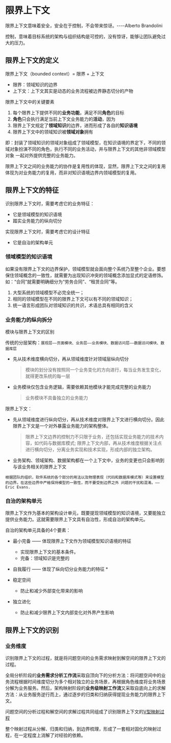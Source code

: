 # 限界上下文
限界上下文意味着安全，安全在于控制，不会带来惊讶。----Alberto Brandolini

控制，意味着目标系统的架构与组织结构是可控的，没有惊讶，能够让团队避免过大的压力。

## 限界上下文的定义
限界上下文（bounded context）= 限界 + 上下文
* 限界：领域知识的边界
* 上下文：上下文其实是动态的业务流程被边界静态切分的产物

限界上下文中的关键要素
1. 每个限界上下提供不同的**业务功能**，满足不同**角色**的目标
2. **角色**只会执行满足当前上下文业务能力的**活动**，因为
3. 限界上下文规定了**领域知识**的边界，进而形成了各自的**知识语境**
4. 限界上下文中的领域知识被**领域对象**拥有   

即：封装了领域知识的领域对象组成了领域模型，在知识语境的界定下，不同的领域对象扮演不同的角色，执行不同的业务活动，并与限界上下文的其他非领域模型对象
一起对外提供完整的业务能力。

限界上下文之间的业务能力的协作是复用性的体现，显然，限界上下文之间的复用体现为对业务能力的复用，而非对知识语境边界内领域模型的复用。

## 限界上下文的特征
识别限界上下文时，需要考虑它的业务特征：
* 它是领域模型的知识语境
* 踏实业务能力的纵向切分

实现限界上下文时，需要考虑它的设计特征
* 它是自治的架构单元

### 领域模型的知识语境
如果没有限界上下文的边界保护，领域模型就会面向整个系统乃至整个企业。要想保住领域概念的一致性，就需要为出现知识冲突的领域概念添加显式的定语修饰。
如：“合同”就需要明确细分为“劳务合同”、“租赁合同”等。


1. 大型系统的领域模型不必完全统一；
2. 相同的领域模型在不同的限界上下文可以有不同的领域知识；
3. 统一语言形成团队对领域知识的共识，术语总具有相同的含义

### 业务能力的纵向拆分

模块与限界上下文的区别

传统的分层架构：`展现层——页面模块、业务层——业务模块、数据访问层——数据访问模块、数据库层`
* 先从技术维度横向切分，再从领域维度针对领域层纵向切分
    > 模块的划分没有按照同一个业务变化的方向进行，每当业务发生变化，就得更改系统的每一层
* 业务模块仅包含业务逻辑，需要依赖其他模块才能完成完整的业务能力  
    > 业务模块不具备独立的业务能力 

限界上下文：
* 先从领域维度进行纵向切分，再从技术维度对限界上下文进行横向切分。因此限界上下文是一个对外暴露业务能力的架构整体。
    >限界上下文边界的控制力不只限于业务，还包括实现业务能力的技术内容，如代码与数据库模式; 
    限界上下文内部，再从技术维度根据关注点进行横向切分，分离业务实现和技术实现，形成内部的独立架构。
    
* 业务架构、领域架构、数据架构都在一个上下文中，业务的变更也只会影响到与该业务相关的限界上下文 

`根据团队的组织，软件系统的各个部分的用法以及物理表现（代码和数据库模式等）来设置模型的边界。在这些边界中严格保持模型的一致性，而不要受到边界之外
问题的干扰和混淆。——Eric Evans.`

### 自治的架构单元
限界上下文作为基本的架构设计单元，既要提现领域模型的知识语境，又要能独立提供业务能力。这就需要限界上下文具有自治性，形成自治的架构单元。

自治的架构单元具备的4个要素：
* 最小完备  —— 体现限界上下文作为领域模型知识语境的特征
  * 实现限界上下文的基本条件。
  * 完备：领域知识是完整的
  
* 自我履行 —— 体现了纵向切分业务能力的特征
  * 
* 稳定空间
  * 防止和减少外部变化带来的影响
* 独立进化
  * 防止和减少限界上下文内部变化对外界产生影响

## 限界上下文的识别

### 业务维度
识别限界上下文的过程，就是将问题空间的业务需求映射到解空间的限界上下文的过程。

全局分析阶段的**业务需求分析工作流**采取自顶向下的分析方法：将问题空间中的业务流程根据时间维度切分为多个相对独立的业务场景，再根据角色维度将业务场景
分解为业务服务。然后，架构映射阶段的**业务级映射工作流**又采取自底向上的求解方法：从业务服务逆行而上，通过逐步的归类和归纳获得提现业务能力的限界上下文。

问题空间的分析过程和解空间的求解过程共同组成了识别限界上下文的[V型映射过程](/_docs/V型映射过程.jpg)

整个映射过程从分解、归类和归纳，到边界梳理，形成了一套相对固化的映射过程，在一定程度上消解了对经验的依赖。